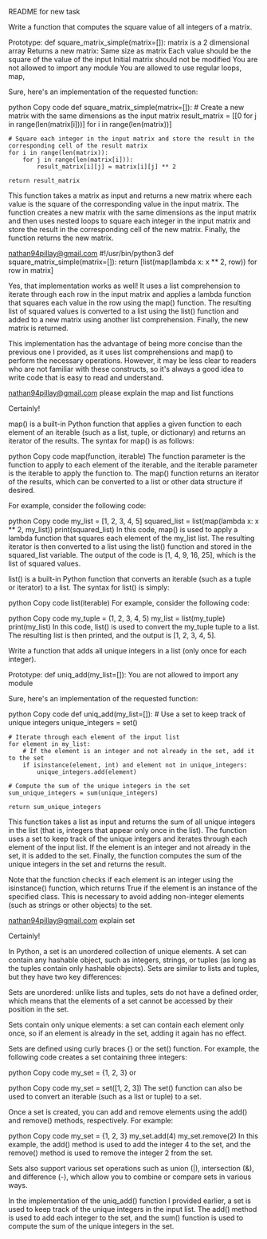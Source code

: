 README for new task

Write a function that computes the square value of all integers of a matrix.

Prototype: def square_matrix_simple(matrix=[]):
matrix is a 2 dimensional array
Returns a new matrix:
Same size as matrix
Each value should be the square of the value of the input
Initial matrix should not be modified
You are not allowed to import any module
You are allowed to use regular loops, map, 

Sure, here's an implementation of the requested function:

python
Copy code
def square_matrix_simple(matrix=[]):
    # Create a new matrix with the same dimensions as the input matrix
    result_matrix = [[0 for j in range(len(matrix[i]))] for i in range(len(matrix))]
    
    # Square each integer in the input matrix and store the result in the corresponding cell of the result matrix
    for i in range(len(matrix)):
        for j in range(len(matrix[i])):
            result_matrix[i][j] = matrix[i][j] ** 2
    
    return result_matrix
This function takes a matrix as input and returns a new matrix where each value is the square of the corresponding value in the input matrix. The function creates a new matrix with the same dimensions as the input matrix and then uses nested loops to square each integer in the input matrix and store the result in the corresponding cell of the new matrix. Finally, the function returns the new matrix.




nathan94pillay@gmail.com
#!/usr/bin/python3
def square_matrix_simple(matrix=[]):
    return [list(map(lambda x: x ** 2, row)) for row in matrix]

Yes, that implementation works as well! It uses a list comprehension to iterate through each row in the input matrix and applies a lambda function that squares each value in the row using the map() function. The resulting list of squared values is converted to a list using the list() function and added to a new matrix using another list comprehension. Finally, the new matrix is returned.

This implementation has the advantage of being more concise than the previous one I provided, as it uses list comprehensions and map() to perform the necessary operations. However, it may be less clear to readers who are not familiar with these constructs, so it's always a good idea to write code that is easy to read and understand.




nathan94pillay@gmail.com
please explain the map and list functions

Certainly!

map() is a built-in Python function that applies a given function to each element of an iterable (such as a list, tuple, or dictionary) and returns an iterator of the results. The syntax for map() is as follows:

python
Copy code
map(function, iterable)
The function parameter is the function to apply to each element of the iterable, and the iterable parameter is the iterable to apply the function to. The map() function returns an iterator of the results, which can be converted to a list or other data structure if desired.

For example, consider the following code:

python
Copy code
my_list = [1, 2, 3, 4, 5]
squared_list = list(map(lambda x: x ** 2, my_list))
print(squared_list)
In this code, map() is used to apply a lambda function that squares each element of the my_list list. The resulting iterator is then converted to a list using the list() function and stored in the squared_list variable. The output of the code is [1, 4, 9, 16, 25], which is the list of squared values.

list() is a built-in Python function that converts an iterable (such as a tuple or iterator) to a list. The syntax for list() is simply:

python
Copy code
list(iterable)
For example, consider the following code:

python
Copy code
my_tuple = (1, 2, 3, 4, 5)
my_list = list(my_tuple)
print(my_list)
In this code, list() is used to convert the my_tuple tuple to a list. The resulting list is then printed, and the output is [1, 2, 3, 4, 5].


Write a function that adds all unique integers in a list (only once for each integer).

Prototype: def uniq_add(my_list=[]):
You are not allowed to import any module

Sure, here's an implementation of the requested function:

python
Copy code
def uniq_add(my_list=[]):
    # Use a set to keep track of unique integers
    unique_integers = set()
    
    # Iterate through each element of the input list
    for element in my_list:
        # If the element is an integer and not already in the set, add it to the set
        if isinstance(element, int) and element not in unique_integers:
            unique_integers.add(element)
    
    # Compute the sum of the unique integers in the set
    sum_unique_integers = sum(unique_integers)
    
    return sum_unique_integers
This function takes a list as input and returns the sum of all unique integers in the list (that is, integers that appear only once in the list). The function uses a set to keep track of the unique integers and iterates through each element of the input list. If the element is an integer and not already in the set, it is added to the set. Finally, the function computes the sum of the unique integers in the set and returns the result.

Note that the function checks if each element is an integer using the isinstance() function, which returns True if the element is an instance of the specified class. This is necessary to avoid adding non-integer elements (such as strings or other objects) to the set.




nathan94pillay@gmail.com
explain set

Certainly!

In Python, a set is an unordered collection of unique elements. A set can contain any hashable object, such as integers, strings, or tuples (as long as the tuples contain only hashable objects). Sets are similar to lists and tuples, but they have two key differences:

Sets are unordered: unlike lists and tuples, sets do not have a defined order, which means that the elements of a set cannot be accessed by their position in the set.

Sets contain only unique elements: a set can contain each element only once, so if an element is already in the set, adding it again has no effect.

Sets are defined using curly braces {} or the set() function. For example, the following code creates a set containing three integers:

python
Copy code
my_set = {1, 2, 3}
or

python
Copy code
my_set = set([1, 2, 3])
The set() function can also be used to convert an iterable (such as a list or tuple) to a set.

Once a set is created, you can add and remove elements using the add() and remove() methods, respectively. For example:

python
Copy code
my_set = {1, 2, 3}
my_set.add(4)
my_set.remove(2)
In this example, the add() method is used to add the integer 4 to the set, and the remove() method is used to remove the integer 2 from the set.

Sets also support various set operations such as union (|), intersection (&), and difference (-), which allow you to combine or compare sets in various ways.

In the implementation of the uniq_add() function I provided earlier, a set is used to keep track of the unique integers in the input list. The add() method is used to add each integer to the set, and the sum() function is used to compute the sum of the unique integers in the set.
